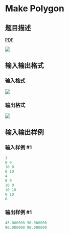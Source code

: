 # Make Polygon

## 题目描述

[problemUrl]: https://uva.onlinejudge.org/index.php?option=com_onlinejudge&Itemid=8&category=16&page=show_problem&problem=1386

[PDF](https://uva.onlinejudge.org/external/104/p10445.pdf)

![](https://cdn.luogu.com.cn/upload/vjudge_pic/UVA10445/0f77dca6e5b1c7356afea54f475ea48ce095d111.png)

## 输入输出格式

### 输入格式

![](https://cdn.luogu.com.cn/upload/vjudge_pic/UVA10445/ab25715b9edff365476cdadcc8d927aed89461f5.png)

### 输出格式

![](https://cdn.luogu.com.cn/upload/vjudge_pic/UVA10445/794830809cd9a4a1adbca8651aea3fd9dd477713.png)

## 输入输出样例

### 输入样例 #1

```cpp
3
0 0
10 0
0 10
4
0 0
10 0
10 10
0 10
0
```


### 输出样例 #1

```cpp
45.000000 90.000000
90.000000 90.000000
```


